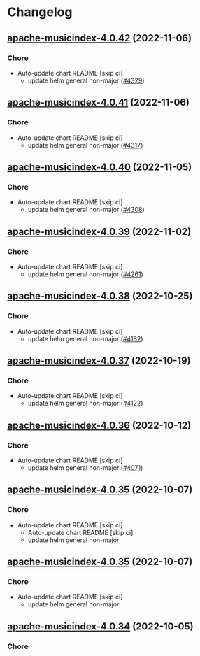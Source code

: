 # Changelog



## [apache-musicindex-4.0.42](https://github.com/truecharts/charts/compare/apache-musicindex-4.0.41...apache-musicindex-4.0.42) (2022-11-06)

### Chore

- Auto-update chart README [skip ci]
  - update helm general non-major ([#4329](https://github.com/truecharts/charts/issues/4329))




## [apache-musicindex-4.0.41](https://github.com/truecharts/charts/compare/apache-musicindex-4.0.40...apache-musicindex-4.0.41) (2022-11-06)

### Chore

- Auto-update chart README [skip ci]
  - update helm general non-major ([#4317](https://github.com/truecharts/charts/issues/4317))




## [apache-musicindex-4.0.40](https://github.com/truecharts/charts/compare/apache-musicindex-4.0.39...apache-musicindex-4.0.40) (2022-11-05)

### Chore

- Auto-update chart README [skip ci]
  - update helm general non-major ([#4308](https://github.com/truecharts/charts/issues/4308))




## [apache-musicindex-4.0.39](https://github.com/truecharts/charts/compare/apache-musicindex-4.0.38...apache-musicindex-4.0.39) (2022-11-02)

### Chore

- Auto-update chart README [skip ci]
  - update helm general non-major ([#4261](https://github.com/truecharts/charts/issues/4261))




## [apache-musicindex-4.0.38](https://github.com/truecharts/charts/compare/apache-musicindex-4.0.37...apache-musicindex-4.0.38) (2022-10-25)

### Chore

- Auto-update chart README [skip ci]
  - update helm general non-major ([#4182](https://github.com/truecharts/charts/issues/4182))




## [apache-musicindex-4.0.37](https://github.com/truecharts/charts/compare/apache-musicindex-4.0.36...apache-musicindex-4.0.37) (2022-10-19)

### Chore

- Auto-update chart README [skip ci]
  - update helm general non-major ([#4122](https://github.com/truecharts/charts/issues/4122))




## [apache-musicindex-4.0.36](https://github.com/truecharts/charts/compare/apache-musicindex-4.0.35...apache-musicindex-4.0.36) (2022-10-12)

### Chore

- Auto-update chart README [skip ci]
  - update helm general non-major ([#4071](https://github.com/truecharts/charts/issues/4071))




## [apache-musicindex-4.0.35](https://github.com/truecharts/charts/compare/apache-musicindex-4.0.34...apache-musicindex-4.0.35) (2022-10-07)

### Chore

- Auto-update chart README [skip ci]
  - Auto-update chart README [skip ci]
  - update helm general non-major




## [apache-musicindex-4.0.35](https://github.com/truecharts/charts/compare/apache-musicindex-4.0.34...apache-musicindex-4.0.35) (2022-10-07)

### Chore

- Auto-update chart README [skip ci]
  - update helm general non-major




## [apache-musicindex-4.0.34](https://github.com/truecharts/charts/compare/apache-musicindex-4.0.33...apache-musicindex-4.0.34) (2022-10-05)

### Chore

